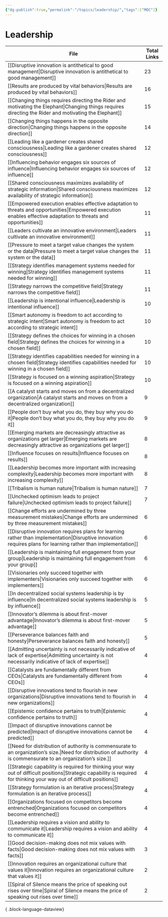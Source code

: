 ```yaml
---
{"dg-publish":true,"permalink":"/topics/leadership/","tags":["MOC"]}
---
```


# Leadership

| File                                                                                                                                                                        | Total Links |
| --------------------------------------------------------------------------------------------------------------------------------------------------------------------------- | ----------- |
| [[Disruptive innovation is antithetical to good management\|Disruptive innovation is antithetical to good management]]                                                   | 23          |
| [[Results are produced by vital behaviors\|Results are produced by vital behaviors]]                                                                                     | 16          |
| [[Changing things requires directing the Rider and motivating the Elephant\|Changing things requires directing the Rider and motivating the Elephant]]                   | 15          |
| [[Changing things happens in the opposite direction\|Changing things happens in the opposite direction]]                                                                 | 14          |
| [[Leading like a gardener creates shared consciousness\|Leading like a gardener creates shared consciousness]]                                                           | 12          |
| [[Influencing behavior engages six sources of influence\|Influencing behavior engages six sources of influence]]                                                         | 12          |
| [[Shared consciousness maximizes availability of strategic information\|Shared consciousness maximizes availability of strategic information]]                           | 12          |
| [[Empowered execution enables effective adaptation to threats and opportunities\|Empowered execution enables effective adaptation to threats and opportunities]]         | 11          |
| [[Leaders cultivate an innovative environment\|Leaders cultivate an innovative environment]]                                                                             | 11          |
| [[Pressure to meet a target value changes the system or the data\|Pressure to meet a target value changes the system or the data]]                                       | 11          |
| [[Strategy identifies management systems needed for winning\|Strategy identifies management systems needed for winning]]                                                 | 11          |
| [[Strategy narrows the competitive field\|Strategy narrows the competitive field]]                                                                                       | 11          |
| [[Leadership is intentional influence\|Leadership is intentional influence]]                                                                                             | 10          |
| [[Smart autonomy is freedom to act according to strategic intent\|Smart autonomy is freedom to act according to strategic intent]]                                       | 10          |
| [[Strategy defines the choices for winning in a chosen field\|Strategy defines the choices for winning in a chosen field]]                                               | 10          |
| [[Strategy identifies capabilities needed for winning in a chosen field\|Strategy identifies capabilities needed for winning in a chosen field]]                         | 10          |
| [[Strategy is focused on a winning aspiration\|Strategy is focused on a winning aspiration]]                                                                             | 10          |
| [[A catalyst starts and moves on from a decentralized organization\|A catalyst starts and moves on from a decentralized organization]]                                   | 9           |
| [[People don’t buy what you do, they buy why you do it\|People don’t buy what you do, they buy why you do it]]                                                           | 9           |
| [[Emerging markets are decreasingly attractive as organizations get larger\|Emerging markets are decreasingly attractive as organizations get larger]]                   | 8           |
| [[Influence focuses on results\|Influence focuses on results]]                                                                                                           | 8           |
| [[Leadership becomes more important with increasing complexity\|Leadership becomes more important with increasing complexity]]                                           | 8           |
| [[Tribalism is human nature\|Tribalism is human nature]]                                                                                                                 | 7           |
| [[Unchecked optimism leads to project failure\|Unchecked optimism leads to project failure]]                                                                             | 7           |
| [[Change efforts are undermined by three measurement mistakes\|Change efforts are undermined by three measurement mistakes]]                                             | 6           |
| [[Disruptive innovation requires plans for learning rather than implementation\|Disruptive innovation requires plans for learning rather than implementation]]           | 6           |
| [[Leadership is maintaining full engagement from your group\|Leadership is maintaining full engagement from your group]]                                                 | 6           |
| [[Visionaries only succeed together with implementers\|Visionaries only succeed together with implementers]]                                                             | 6           |
| [[In decentralized social systems leadership is by influence\|In decentralized social systems leadership is by influence]]                                               | 5           |
| [[Innovator’s dilemma is about first-mover advantage\|Innovator’s dilemma is about first-mover advantage]]                                                               | 5           |
| [[Perseverance balances faith and honesty\|Perseverance balances faith and honesty]]                                                                                     | 5           |
| [[Admitting uncertainty is not necessarily indicative of lack of expertise\|Admitting uncertainty is not necessarily indicative of lack of expertise]]                   | 4           |
| [[Catalysts are fundamentally different from CEOs\|Catalysts are fundamentally different from CEOs]]                                                                     | 4           |
| [[Disruptive innovations tend to flourish in new organizations\|Disruptive innovations tend to flourish in new organizations]]                                           | 4           |
| [[Epistemic confidence pertains to truth\|Epistemic confidence pertains to truth]]                                                                                       | 4           |
| [[Impact of disruptive innovations cannot be predicted\|Impact of disruptive innovations cannot be predicted]]                                                           | 4           |
| [[Need for distribution of authority is commensurate to an organization’s size.\|Need for distribution of authority is commensurate to an organization’s size.]]         | 4           |
| [[Strategic capability is required for thinking your way out of difficult positions\|Strategic capability is required for thinking your way out of difficult positions]] | 4           |
| [[Strategy formulation is an iterative process\|Strategy formulation is an iterative process]]                                                                           | 4           |
| [[Organizations focused on competitors become entrenched\|Organizations focused on competitors become entrenched]]                                                       | 4           |
| [[Leadership requires a vision and ability to communicate it\|Leadership requires a vision and ability to communicate it]]                                               | 4           |
| [[Good decision-making does not mix values with facts\|Good decision-making does not mix values with facts]]                                                             | 3           |
| [[Innovation requires an organizational culture that values it\|Innovation requires an organizational culture that values it]]                                           | 2           |
| [[Spiral of Silence means the price of speaking out rises over time\|Spiral of Silence means the price of speaking out rises over time]]                                 | 2           |

{ .block-language-dataview}
